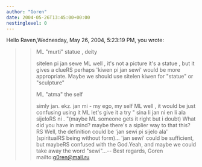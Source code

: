 ```yaml
---
author: "Goren"
date: 2004-05-26T13:45:00+00:00
nestinglevel: 0
---
```

Hello Raven,Wednesday, May 26, 2004, 5:23:19 PM, you wrote:

>> 
>> ML
> "murti" statue , deity
>> 
>> sitelen pi jan sewe
>> ML
> well , it's not a picture it's a statue , but it gives a clueRS
> perhaps 'kiwen pi jan sewi' would be more appropriate. Maybe we should use sitelen kiwen for "statue" or "sculpture"
>> 
>> ML
> "atma" the self
>> 
>> simly jan. ekz. jan mi - my ego, my self
>> ML
> well , it would be just confusing using it
>> ML
> let's give it a try " sina li jan ni en li ala sijeloRS
> ni . "(maybe
>> ML
> someone gets it right but i doubt)
>> What did you have in mind? maybe there's a siplier way to that this?RS
> Well, the definition could be 'jan sewi pi sijelo ala' (spiritualRS
> being without form)... 'jan sewi' could be sufficient, but maybeRS
> confused with the God.Yeah, and maybe we could take away the word "sewi"...--
Best regards, Goren mailto:[g0ren@mail.ru](mailto://g0ren@mail.ru)